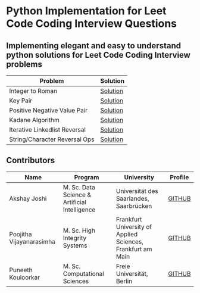 # Python Implementation for Leet Code Coding Interview Questions

## Implementing elegant and easy to understand python solutions for Leet Code Coding Interview problems

| Problem  | Solution |
| ------------- | ------------- |
| Integer to Roman  | [Solution](Int_To_Roman.py)   |
| Key Pair | [Solution](Key_Pair.py)  |
| Positive Negative Value Pair | [Solution](Pos_Neg_Array.py)   |
| Kadane Algorithm  | [Solution](kadane.py) |
| Iterative Linkedlist Reversal | [Solution](iterative_linkedlist_reverse.py) |
| String/Character Reversal Ops | [Solution](reverse_words_string.py) |


## Contributors

| Name  | Program | University | Profile |
| ------------- | ------------- | ------------- | ------------- |
| Akshay Joshi  | M. Sc. Data Science & Artificial Intelligence | Universität des Saarlandes, Saarbrücken | [GITHUB](https://github.com/akshayjoshii)    |
| Poojitha Vijayanarasimha | M. Sc. High Integrity Systems | Frankfurt University of Applied Sciences, Frankfurt am Main | [GITHUB](https://github.com/Poojithavijay)    |
| Puneeth Kouloorkar | M. Sc. Computational Sciences | Freie Universität, Berlin | [GITHUB](https://github.com/PuneethKouloorkar)   |
